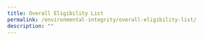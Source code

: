 ```yaml
---
title: Overall Eligibility List
permalink: /environmental-integrity/overall-eligibility-list/
description: ""
---
```

